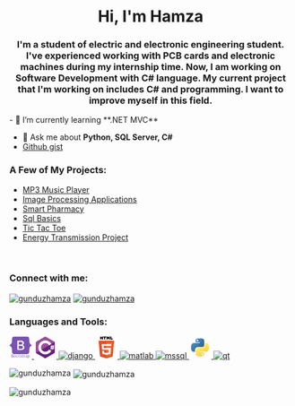 <h1 align="center">Hi, I'm Hamza</h1>
<h3 align="center">I'm a student of electric and electronic engineering student. I've experienced working with PCB cards and electronic machines during my internship time. Now, I am working on Software Development with C# language. My current project that I'm working on includes C# and programming. I want to improve myself in this field.</h3>
- 🌱 I’m currently learning **.NET MVC**

- 💬 Ask me about **Python, SQL Server, C#**
- [Github gist](https://gist.github.com/gunduzhamza)

<h3 align="left">A Few of My Projects:</h3>
<p align="left">

* [MP3 Music Player](https://github.com/gunduzhamza/Mp3mucis)
* [Image Processing Applications](https://github.com/gunduzhamza/ImgProcess-App)
* [Smart Pharmacy](https://github.com/gunduzhamza/smartPharmacy)
* [Sql Basics](https://github.com/gunduzhamza/Sql-basics)
* [Tic Tac Toe](https://github.com/gunduzhamza/Tictactoe)
* [Energy Transmission Project](https://github.com/gunduzhamza/Energy-Tansmission-Project)
</p>
<p align="left"> <a href="https://twitter.com/" target="blank"><img src="https://img.shields.io/twitter/follow/?logo=twitter&style=for-the-badge" alt="" /></a> </p>



<h3 align="left">Connect with me:</h3>
<p align="left">
<a href="https://linkedin.com/in/gunduzhamza" target="blank"><img align="center" src="https://raw.githubusercontent.com/rahuldkjain/github-profile-readme-generator/master/src/images/icons/Social/linked-in-alt.svg" alt="gunduzhamza" height="30" width="40" /></a>
<a href="https://www.leetcode.com/gunduzhamza" target="blank"><img align="center" src="https://raw.githubusercontent.com/rahuldkjain/github-profile-readme-generator/master/src/images/icons/Social/leet-code.svg" alt="gunduzhamza" height="30" width="40" /></a>
</p>

<h3 align="left">Languages and Tools:</h3>
<p align="left"> <a href="https://getbootstrap.com" target="_blank" rel="noreferrer"> <img src="https://raw.githubusercontent.com/devicons/devicon/master/icons/bootstrap/bootstrap-plain-wordmark.svg" alt="bootstrap" width="40" height="40"/> </a> <a href="https://www.w3schools.com/cs/" target="_blank" rel="noreferrer"> <img src="https://raw.githubusercontent.com/devicons/devicon/master/icons/csharp/csharp-original.svg" alt="csharp" width="40" height="40"/> </a> <a href="https://www.djangoproject.com/" target="_blank" rel="noreferrer"> <img src="https://cdn.worldvectorlogo.com/logos/django.svg" alt="django" width="40" height="40"/> </a> <a href="https://www.w3.org/html/" target="_blank" rel="noreferrer"> <img src="https://raw.githubusercontent.com/devicons/devicon/master/icons/html5/html5-original-wordmark.svg" alt="html5" width="40" height="40"/> </a> <a href="https://www.mathworks.com/" target="_blank" rel="noreferrer"> <img src="https://upload.wikimedia.org/wikipedia/commons/2/21/Matlab_Logo.png" alt="matlab" width="40" height="40"/> </a> <a href="https://www.microsoft.com/en-us/sql-server" target="_blank" rel="noreferrer"> <img src="https://www.svgrepo.com/show/303229/microsoft-sql-server-logo.svg" alt="mssql" width="40" height="40"/> </a> <a href="https://www.python.org" target="_blank" rel="noreferrer"> <img src="https://raw.githubusercontent.com/devicons/devicon/master/icons/python/python-original.svg" alt="python" width="40" height="40"/> </a> <a href="https://www.qt.io/" target="_blank" rel="noreferrer"> <img src="https://upload.wikimedia.org/wikipedia/commons/0/0b/Qt_logo_2016.svg" alt="qt" width="40" height="40"/> </a> </p>

<p><img align="left" src="https://github-readme-stats.vercel.app/api/top-langs?username=gunduzhamza&show_icons=true&locale=en&layout=compact" alt="gunduzhamza" /></p>

<p>&nbsp;<img align="center" src="https://github-readme-stats.vercel.app/api?username=gunduzhamza&show_icons=true&locale=en" alt="gunduzhamza" /></p>

<p><img align="center" src="https://github-readme-streak-stats.herokuapp.com/?user=gunduzhamza&" alt="gunduzhamza" /></p>
